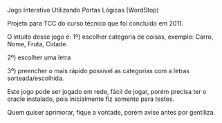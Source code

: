 Jogo Interativo Utilizando Portas Lógicas (WordStop)

Projeto para TCC do curso técnico que foi concluído em 2011.

O intuito desse jogo é: 
1º) escolher categoria de coisas, exemplo: Carro, Nome, Fruta, Cidade.

2º) escolher uma letra

3º) preencher o mais rápido possível as categorias com a letras sorteada/escolhida.



Este jogo pode ser jogado em rede, fácil de jogar, porém precisa ter o oracle instalado, pois inicialmente fiz somente para testes.

Quem quiser aprimorar, fique a vontade, porém avise antes por gentiliza.
